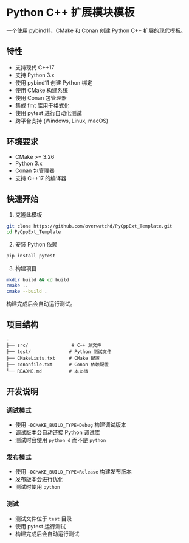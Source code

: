 # Python C++ 扩展模块模板

一个使用 pybind11、CMake 和 Conan 创建 Python C++ 扩展的现代模板。

## 特性
- 支持现代 C++17
- 支持 Python 3.x
- 使用 pybind11 创建 Python 绑定
- 使用 CMake 构建系统
- 使用 Conan 包管理器
- 集成 fmt 库用于格式化
- 使用 pytest 进行自动化测试
- 跨平台支持 (Windows, Linux, macOS)

## 环境要求
- CMake >= 3.26
- Python 3.x
- Conan 包管理器
- 支持 C++17 的编译器

## 快速开始

1. 克隆此模板
```bash
git clone https://github.com/overwatchd/PyCppExt_Template.git
cd PyCppExt_Template
```

2. 安装 Python 依赖
```bash
pip install pytest
```

3. 构建项目
```bash
mkdir build && cd build
cmake ..
cmake --build .
```

构建完成后会自动运行测试。

## 项目结构
```
.
├── src/                # C++ 源文件
├── test/              # Python 测试文件
├── CMakeLists.txt     # CMake 配置
├── conanfile.txt      # Conan 依赖配置
└── README.md          # 本文档
```

## 开发说明

### 调试模式
- 使用 `-DCMAKE_BUILD_TYPE=Debug` 构建调试版本
- 调试版本会自动链接 Python 调试库
- 测试时会使用 `python_d` 而不是 `python`

### 发布模式
- 使用 `-DCMAKE_BUILD_TYPE=Release` 构建发布版本
- 发布版本会进行优化
- 测试时使用 `python`

### 测试
- 测试文件位于 `test` 目录
- 使用 pytest 运行测试
- 构建完成后会自动运行测试
